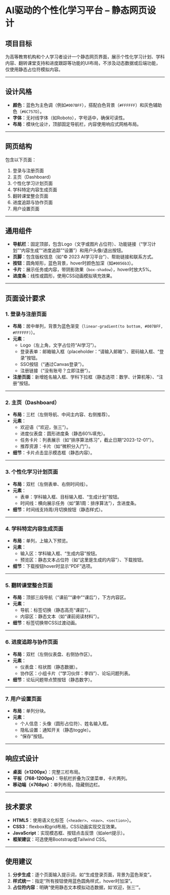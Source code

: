 # AI驱动的个性化学习平台 – 静态网页设计

## 项目目标
为高等教育机构和个人学习者设计一个静态网页界面，展示个性化学习计划、学科内容、翻转课堂支持和进度跟踪等功能的UI布局，不涉及动态数据或后端功能，仅使用静态占位符模拟内容。

---

## 设计风格
- **颜色**：蓝色为主色调（例如`#007BFF`），搭配白色背景（`#FFFFFF`）和灰色辅助色（`#6C757D`）。
- **字体**：无衬线字体（如Roboto），字号适中，确保可读性。
- **布局**：模块化设计，顶部固定导航栏，内容使用响应式网格布局。

---

## 网页结构
包含以下页面：
1. 登录与注册页面
2. 主页（Dashboard）
3. 个性化学习计划页面
4. 学科特定内容生成页面
5. 翻转课堂整合页面
6. 进度追踪与协作页面
7. 用户设置页面

---

## 通用组件
- **导航栏**：固定顶部，包含Logo（文字或图片占位符）、功能链接（“学习计划”“内容生成”“进度追踪”“设置”）和用户头像/退出按钮。
- **页脚**：包含版权信息（如“© 2023 AI学习平台”）、帮助链接和联系方式。
- **按钮**：圆角矩形，蓝色背景，hover时颜色加深（如`#0056b3`）。
- **卡片**：展示任务或内容，带阴影效果（`box-shadow`），hover时放大5%。
- **进度条**：线性或圆形，使用CSS动画模拟填充效果。

---

## 页面设计要求

### 1. 登录与注册页面
- **布局**：居中单列，背景为蓝色渐变（`linear-gradient(to bottom, #007BFF, #FFFFFF)`）。
- **元素**：
  - Logo（左上角，文字占位符“AI学习”）。
  - 登录表单：邮箱输入框（placeholder：“请输入邮箱”）、密码输入框、“登录”按钮。
  - SSO按钮（“通过Canvas登录”）。
  - 注册链接（“没有账号？立即注册”）。
- **注册页面**：新增姓名输入框、学科下拉框（静态选项：数学、计算机等）、“注册”按钮。

---

### 2. 主页（Dashboard）
- **布局**：三栏（左侧导航、中间主内容、右侧推荐）。
- **元素**：
  - 欢迎语（“欢迎，张三”）。
  - 进度仪表盘：圆形进度条（静态60%填充）。
  - 任务卡片：列表展示（如“排序算法练习”，截止日期“2023-12-01”）。
  - 推荐资源：卡片（如“微积分入门”）。
- **细节**：卡片点击显示模态框（静态内容）。

---

### 3. 个性化学习计划页面
- **布局**：双栏（左侧表单、右侧时间线）。
- **元素**：
  - 表单：学科输入框、目标输入框、“生成计划”按钮。
  - 时间线：横向展示任务（如“第1周：排序算法”），含进度条。
- **细节**：时间线支持周/月切换按钮（静态样式）。

---

### 4. 学科特定内容生成页面
- **布局**：单列，上输入下预览。
- **元素**：
  - 输入区：学科输入框、“生成内容”按钮。
  - 预览区：静态文本占位符（如“这里是生成的内容”）、下载按钮。
- **细节**：下载按钮hover时显示“PDF”选项。

---

### 5. 翻转课堂整合页面
- **布局**：顶部三段导航（“课前”“课中”“课后”），下方内容区。
- **元素**：
  - 导航：标签切换（静态高亮“课前”）。
  - 内容区：静态文本（如“课前阅读材料”）。
- **细节**：标签切换带CSS过渡动画。

---

### 6. 进度追踪与协作页面
- **布局**：双栏（左侧仪表盘、右侧协作区）。
- **元素**：
  - 仪表盘：柱状图（静态数据）。
  - 协作区：小组卡片（“学习伙伴：李四”）、论坛问题列表。
- **细节**：论坛问题带点赞按钮（静态数字）。

---

### 7. 用户设置页面
- **布局**：单列分块。
- **元素**：
  - 个人信息：头像（圆形占位符）、姓名输入框。
  - 隐私设置：通知开关（静态toggle）。
  - “保存”按钮。

---

## 响应式设计
- **桌面（≥1200px）**：完整三栏布局。
- **平板（768-1200px）**：导航栏折叠为汉堡菜单，卡片两列。
- **移动端（≤768px）**：单列布局，隐藏侧边栏。

---

## 技术要求
- **HTML5**：使用语义化标签（`<header>`、`<nav>`、`<section>`）。
- **CSS3**：flexbox和grid布局，CSS动画实现交互效果。
- **JavaScript**：实现模态框、按钮点击反馈（如alert提示）。
- **框架建议**：可选使用Bootstrap或Tailwind CSS。

---

## 使用建议
1. **分步生成**：逐个页面输入提示词，如“生成登录页面，背景为蓝色渐变”。
2. **样式统一**：指定“所有按钮使用蓝色圆角样式，hover时加深”。
3. **占位符内容**：明确“使用静态文本模拟动态数据，如‘欢迎，张三’”。

